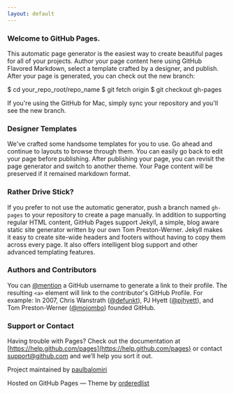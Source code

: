 ```yaml
---
layout: default
---
```


### Welcome to GitHub Pages.

This automatic page generator is the easiest way to create beautiful pages for all of your projects. Author your page content here using GitHub Flavored Markdown, select a template crafted by a designer, and publish. After your page is generated, you can check out the new branch:


  $ cd your_repo_root/repo_name
  $ git fetch origin
  $ git checkout gh-pages



If you're using the GitHub for Mac, simply sync your repository and you'll see the new branch.

### Designer Templates

We've crafted some handsome templates for you to use. Go ahead and continue to layouts to browse through them. You can easily go back to edit your page before publishing. After publishing your page, you can revisit the page generator and switch to another theme. Your Page content will be preserved if it remained markdown format.

### Rather Drive Stick?

If you prefer to not use the automatic generator, push a branch named `gh-pages` to your repository to create a page manually. In addition to supporting regular HTML content, GitHub Pages support Jekyll, a simple, blog aware static site generator written by our own Tom Preston-Werner. Jekyll makes it easy to create site-wide headers and footers without having to copy them across every page. It also offers intelligent blog support and other advanced templating features.

### Authors and Contributors

You can [@mention](https://github.com/blog/821) a GitHub username to generate a link to their profile. The resulting `<a>` element will link to the contributor's GitHub Profile. For example: In 2007, Chris Wanstrath ([@defunkt](https://github.com/defunkt)), PJ Hyett ([@pjhyett](https://github.com/pjhyett)), and Tom Preston-Werner ([@mojombo](https://github.com/mojombo)) founded GitHub.

### Support or Contact

Having trouble with Pages? Check out the documentation at [https://help.github.com/pages](https://help.github.com/pages) or contact [support@github.com](mailto:support@github.com) and we’ll help you sort it out.



Project maintained by [paulbalomiri](https://github.com/paulbalomiri)

Hosted on GitHub Pages &mdash; Theme by [orderedlist](https://github.com/orderedlist)

